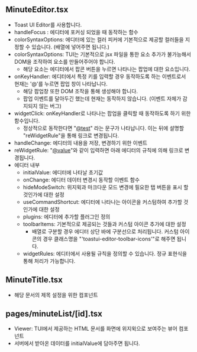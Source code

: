## MinuteEditor.tsx

- Toast UI Editor를 사용합니다.
- handleFocus : 에디터에 포커싱 되었을 때 동작하는 함수
- colorSyntaxOptions: 에디터에 있는 컬러 피커에 기본적으로 제공할 컬러들을 지정할 수 있습니다. (배열에 넣어주면 됩니다.)
- colorSyntaxOptions: TUI는 기본적으로 jsx 파일을 통한 요소 추가가 불가능해서 DOM을 조작하여 요소를 만들어주어야 합니다.
  - 해당 요소는 에디터에서 팝콘 버튼을 누르면 나타나는 팝업에 대한 요소입니다.
- onKeyHandler: 에디터에서 특정 키를 입력할 경우 동작하도록 하는 이벤트로서 현재는 '@'를 누르면 팝업 창이 나타납니다.
  - 해당 팝업창 또한 DOM 조작을 통해 생성해야 합니다.
  - 팝업 이벤트를 달아두긴 했는데 현재는 동작하지 않습니다. (이벤트 자체가 감지되지 않는 버그)
- widgetClick: onKeyHandler로 나타나는 팝업을 클릭할 때 동작하도록 하기 위한 함수입니다.
  - 정상적으로 동작한다면 "[@test](test)" 라는 문구가 나타납니다. 이는 뒤에 설명할 "reWidgetRule"을 통해 링크로 변경됩니다.
- handleChange: 에디터의 내용을 저장, 변경하기 위한 이벤트
- reWidgetRule: "[@value](value)"와 같이 입력하면 아래 에디터의 규칙에 의해 링크로 변경됩니다.
- 에디터 내부
  - initialValue: 에디터에 나타날 초기값
  - onChange: 에디터 데이터 변경시 동작할 이벤트 함수
  - hideModeSwitch: 위지윅과 마크다운 모드 변경에 필요한 탭 버튼을 표시 할 것인가에 대한 설정
  - useCommandShortcut: 에디터에 나타나는 아이콘을 커스텀하여 추가할 것인가에 대한 설정
  - plugins: 에디터에 추가할 플러그인 정의
  - toolbarItems: 기본적으로 제공되는 것들과 커스텀 아이콘 추가에 대한 설정
    - 배열로 구분할 경우 에디터 상단 바에 구분선으로 처리됩니다.
      커스텀 아이콘의 경우 클래스명을 "'toastui-editor-toolbar-icons'"로 해주면 됩니다.
  - widgetRules: 에디터에서 사용될 규칙을 정의할 수 있습니다. 정규 표현식을 통해 처리가 가능합니다.

## MinuteTitle.tsx

- 해당 문서의 제목 설정을 위한 컴포넌트

## pages/minuteList/[id].tsx

- Viewer: TUI에서 제공하는 HTML 문서를 화면에 위지윅으로 보여주는 뷰어 컴포넌트
- 서버에서 받아온 데이터를 initialValue에 담아주면 됩니다.
